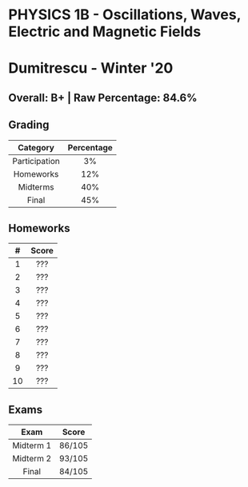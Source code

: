 # PHYSICS 1B - Oscillations, Waves, Electric and Magnetic Fields

# Dumitrescu - Winter '20

## Overall: B+ | Raw Percentage: 84.6%

## Grading

| Category | Percentage |
|:---:|:---:|
| Participation | 3% |
| Homeworks | 12% |
| Midterms | 40% |
| Final | 45% |

## Homeworks

| # | Score |
|:---:|:---:|
| 1 | ??? |
| 2 | ??? |
| 3 | ??? |
| 4 | ??? |
| 5 | ??? |
| 6 | ??? |
| 7 | ??? |
| 8 | ??? |
| 9 | ??? |
| 10 | ??? |

## Exams

| Exam | Score |
|:---:|:---:|
| Midterm 1 | 86/105 |
| Midterm 2 | 93/105 |
| Final | 84/105 |
